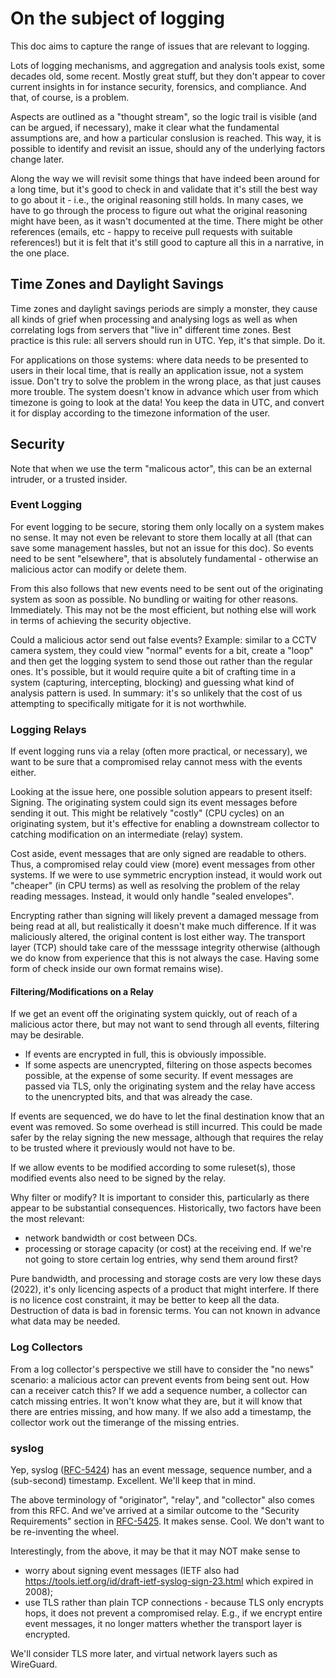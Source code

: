 # On the subject of logging

This doc aims to capture the range of issues that are relevant to logging.

Lots of logging mechanisms, and aggregation and analysis tools exist, some decades old, some recent.
Mostly great stuff, but they don't appear to cover current insights in for instance security, forensics, and compliance.
And that, of course, is a problem.

Aspects are outlined as a "thought stream", so the logic trail is visible (and can be argued, if necessary), make it clear what the fundamental assumptions are, and how a particular conslusion is reached. This way, it is possible to identify and revisit an issue, should any of the underlying factors change later.

Along the way we will revisit some things that have indeed been around for a long time, but it's good to check in and validate that it's still the best way to go about it - i.e., the original reasoning still holds. In many cases, we have to go through the process to figure out what the original reasoning might have been, as it wasn't documented at the time. There might be other references (emails, etc - happy to receive pull requests with suitable references!) but it is felt that it's still good to capture all this in a narrative, in the one place.


## Time Zones and Daylight Savings

Time zones and daylight savings periods are simply a monster, they cause all kinds of grief when processing and analysing logs as well as when correlating logs from servers that "live in" different time zones.
Best practice is this rule: all servers should run in UTC. Yep, it's that simple. Do it.

For applications on those systems: where data needs to be presented to users in their local time, that is really an application issue, not a system issue. Don't try to solve the problem in the wrong place, as that just causes more trouble. The system doesn't know in advance which user from which timezone is going to look at the data! You keep the data in UTC, and convert it for display according to the timezone information of the user.


## Security

Note that when we use the term "malicous actor", this can be an external intruder, or a trusted insider.


### Event Logging

For event logging to be secure, storing them only locally on a system makes no sense. It may not even be relevant to store them locally at all (that can save some management hassles, but not an issue for this doc).
So events need to be sent "elsewhere", that is absolutely fundamental - otherwise an malicious actor can modify or delete them.

From this also follows that new events need to be sent out of the originating system as soon as possible.
No bundling or waiting for other reasons. Immediately.
This may not be the most efficient, but nothing else will work in terms of achieving the security objective.

Could a malicious actor send out false events? Example: similar to a CCTV camera system, they could view "normal" events for a bit, create a "loop" and then get the logging system to send those out rather than the regular ones. It's possible, but it would require quite a bit of crafting time in a system (capturing, intercepting, blocking) and guessing what kind of analysis pattern is used. In summary: it's so unlikely that the cost of us attempting to specifically mitigate for it is not worthwhile.


### Logging Relays

If event logging runs via a relay (often more practical, or necessary), we want to be sure that a compromised relay cannot mess with the events either.

Looking at the issue here, one possible solution appears to present itself: Signing. The originating system could sign its event messages before sending it out. This might be relatively "costly" (CPU cycles) on an originating system, but it's effective for enabling a downstream collector to catching modification on an intermediate (relay) system.

Cost aside, event messages that are only signed are readable to others. Thus, a compromised relay could view (more) event messages from other systems. If we were to use symmetric encryption instead, it would work out "cheaper" (in CPU terms) as well as resolving the problem of the relay reading messages. Instead, it would only handle "sealed envelopes".

Encrypting rather than signing will likely prevent a damaged message from being read at all, but realistically it doesn't make much difference. If it was maliciously altered, the original content is lost either way. The transport layer (TCP) should take care of the messsage integrity otherwise (although we do know from experience that this is not always the case. Having some form of check inside our own format remains wise).

#### Filtering/Modifications on a Relay

If we get an event off the originating system quickly, out of reach of a malicious actor there, but may not want to send through all events, filtering may be desirable.
 - If events are encrypted in full, this is obviously impossible.
 - If some aspects are unencrypted, filtering on those aspects becomes possible, at the expense of some security. If event messages are passed via TLS, only the originating system and the relay have access to the unencrypted bits, and that was already the case.

If events are sequenced, we do have to let the final destination know that an event was removed. So some overhead is still incurred. This could be made safer by the relay signing the new message, although that requires the relay to be trusted where it previously would not have to be.

If we allow events to be modified according to some ruleset(s), those modified events also need to be signed by the relay.

Why filter or modify? It is important to consider this, particularly as there appear to be substantial consequences.
Historically, two factors have been the most relevant:
 - network bandwidth or cost between DCs.
 - processing or storage capacity (or cost) at the receiving end. If we're not going to store certain log entries, why send them around first?

Pure bandwidth, and processing and storage costs are very low these days (2022), it's only licencing aspects of a product that might interfere.
If there is no licence cost constraint, it may be better to keep all the data. Destruction of data is bad in forensic terms. You can not known in advance what data may be needed.

### Log Collectors

From a log collector's perspective we still have to consider the "no news" scenario: a malicious actor can prevent events from being sent out.
How can a receiver catch this?
If we add a sequence number, a collector can catch missing entries. It won't know what they are, but it will know that there are entries missing, and how many. If we also add a timestamp, the collector work out the timerange of the missing entries.


### syslog

Yep, syslog ([RFC-5424](https://datatracker.ietf.org/doc/html/rfc5424)) has an event message, sequence number, and a (sub-second) timestamp. Excellent. We'll keep that in mind.

The above terminology of "originator", "relay", and "collector" also comes from this RFC. And we've arrived at a similar outcome to the "Security Requirements" section in [RFC-5425](https://datatracker.ietf.org/doc/html/rfc5425).
It makes sense. Cool. We don't want to be re-inventing the wheel.

Interestingly, from the above, it may be that it may NOT make sense to
 - worry about signing event messages (IETF also had https://tools.ietf.org/id/draft-ietf-syslog-sign-23.html which expired in 2008);
 - use TLS rather than plain TCP connections - because TLS only encrypts hops, it does not prevent a compromised relay. E.g., if we encrypt entire event messages, it no longer matters whether the transport layer is encrypted.

We'll consider TLS more later, and virtual network layers such as WireGuard.


